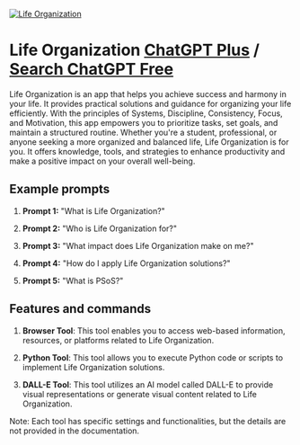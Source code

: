 
[![Life Organization](https://files.oaiusercontent.com/file-g6NYHcTHQPp4T8ctAZkTqtoU?se=2123-10-16T22%3A33%3A05Z&sp=r&sv=2021-08-06&sr=b&rscc=max-age%3D31536000%2C%20immutable&rscd=attachment%3B%20filename%3DCompany%2520Logo%2520-%2520Life%2520Org%2520primary%25201920x080.png&sig=pQc2W5agP6%2Bp4t0l9C7xRDVveRiXqqB25%2B0Mfi79vk4%3D)](https://chat.openai.com/g/g-FcZQPV8Jd-life-organization)

# Life Organization [ChatGPT Plus](https://chat.openai.com/g/g-FcZQPV8Jd-life-organization) / [Search ChatGPT Free](https://gptcall.net/index.html#/?search=Life%20Organization)

Life Organization is an app that helps you achieve success and harmony in your life. It provides practical solutions and guidance for organizing your life efficiently. With the principles of Systems, Discipline, Consistency, Focus, and Motivation, this app empowers you to prioritize tasks, set goals, and maintain a structured routine. Whether you're a student, professional, or anyone seeking a more organized and balanced life, Life Organization is for you. It offers knowledge, tools, and strategies to enhance productivity and make a positive impact on your overall well-being.

## Example prompts

1. **Prompt 1:** "What is Life Organization?"

2. **Prompt 2:** "Who is Life Organization for?"

3. **Prompt 3:** "What impact does Life Organization make on me?"

4. **Prompt 4:** "How do I apply Life Organization solutions?"

5. **Prompt 5:** "What is PSoS?"

## Features and commands

1. **Browser Tool**: This tool enables you to access web-based information, resources, or platforms related to Life Organization.

2. **Python Tool**: This tool allows you to execute Python code or scripts to implement Life Organization solutions.

3. **DALL-E Tool**: This tool utilizes an AI model called DALL-E to provide visual representations or generate visual content related to Life Organization.

Note: Each tool has specific settings and functionalities, but the details are not provided in the documentation.


